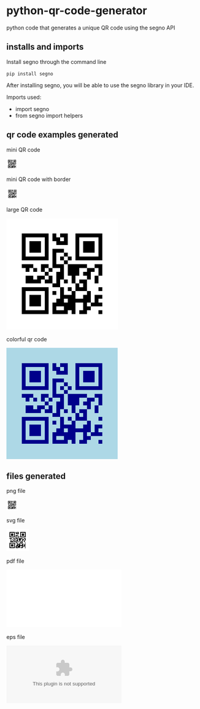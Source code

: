# python-qr-code-generator
python code that generates a unique QR code using the segno API

## installs and imports
Install segno through the command line
```console
pip install segno
```
After installing segno, you will be able to use the segno library in your IDE. 

Imports used:
- import segno
- from segno import helpers

## qr code examples generated
mini QR code

![mini qr code example](qr_code_examples/title-you-want-to-save-mini-as.png)

mini QR code with border

![border qr code example](qr_code_examples/title-you-want-to-save-border-as.png)

large QR code

![large qr code example](qr_code_examples/title-you-want-to-save-large-as.png)

colorful qr code

![colorful qr code example](qr_code_examples/title-you-want-to-save-color-as.png)

## files generated
png file

![png example](qr_code_examples/title.png)

svg file

![svg example](qr_code_examples/title.svg)

pdf file

![pdf example](qr_code_examples/title.pdf)

eps file

![eps example](qr_code_examples/title.eps)

